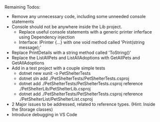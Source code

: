 Remaining Todos:
- Remove any unnecessary code, including some unneeded console statements
- Console should not be anywhere inside the Lib project. 
    - Replace useful console statements with a generic printer inferface using Dependency injection
    - Interface: IPrinter {...} with one void method called 'Print(string message);'
- Replace PrintDetails with a string method called 'ToString()' 
- Replace the ListAllPets and ListAllAdoptions with GetAllPets and GetAllAdoptions
- Add in a test project with a couple simple tests
    - dotnet new xunit -o PetShelterTests
    - dotnet sln add ./PetShelterTests/PetShelterTests.csproj
    - dotnet add ./PetShelterTests/PetShelterTests.csproj reference ./PetShelterLib/PetShelterLib.csproj
    - dotnet add ./PetShelterTests/PetShelterTests.csproj reference ./PetShelterList/PetShelterList.csproj
- 2 Major issues to be addressed, related to reference types. (Hint: Inside the Storage classes) 
- Introduce debugging in VS Code